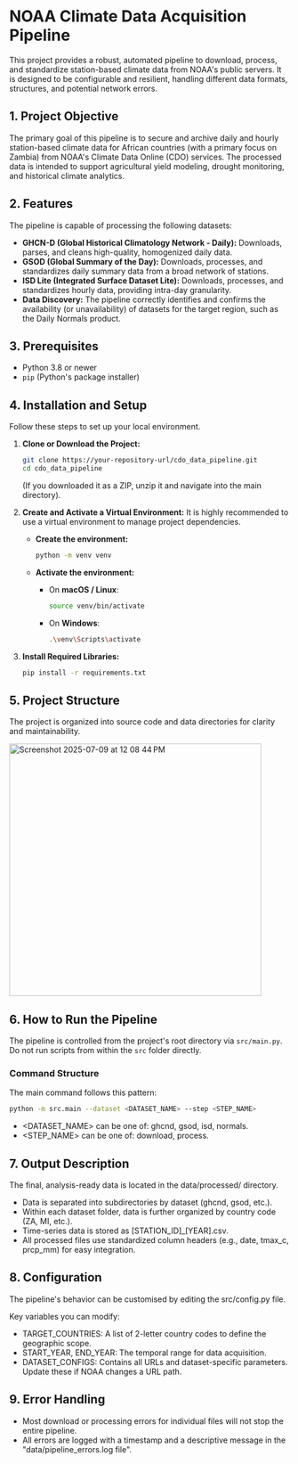 # NOAA Climate Data Acquisition Pipeline

This project provides a robust, automated pipeline to download, process, and standardize station-based climate data from NOAA's public servers. It is designed to be configurable and resilient, handling different data formats, structures, and potential network errors.

## 1. Project Objective

The primary goal of this pipeline is to secure and archive daily and hourly station-based climate data for African countries (with a primary focus on Zambia) from NOAA's Climate Data Online (CDO) services. The processed data is intended to support agricultural yield modeling, drought monitoring, and historical climate analytics.

## 2. Features

The pipeline is capable of processing the following datasets:

*   **GHCN-D (Global Historical Climatology Network - Daily):** Downloads, parses, and cleans high-quality, homogenized daily data.
*   **GSOD (Global Summary of the Day):** Downloads, processes, and standardizes daily summary data from a broad network of stations.
*   **ISD Lite (Integrated Surface Dataset Lite):** Downloads, processes, and standardizes hourly data, providing intra-day granularity.
*   **Data Discovery:** The pipeline correctly identifies and confirms the availability (or unavailability) of datasets for the target region, such as the Daily Normals product.

## 3. Prerequisites

*   Python 3.8 or newer
*   `pip` (Python's package installer)

## 4. Installation and Setup

Follow these steps to set up your local environment.

1.  **Clone or Download the Project:**
    ```bash
    git clone https://your-repository-url/cdo_data_pipeline.git
    cd cdo_data_pipeline
    ```
    (If you downloaded it as a ZIP, unzip it and navigate into the main directory).

2.  **Create and Activate a Virtual Environment:** It is highly recommended to use a virtual environment to manage project dependencies.

    *   **Create the environment:**
        ```bash
        python -m venv venv
        ```

    *   **Activate the environment:**
        *   On **macOS / Linux**:
            ```bash
            source venv/bin/activate
            ```
        *   On **Windows**:
            ```bash
            .\venv\Scripts\activate
            ```

3.  **Install Required Libraries:**
    ```bash
    pip install -r requirements.txt
    ```

## 5. Project Structure

The project is organized into source code and data directories for clarity and maintainability.

<img width="453" alt="Screenshot 2025-07-09 at 12 08 44 PM" src="https://github.com/user-attachments/assets/bc2f3312-e407-4fab-a914-711199a0b9f4" />


## 6. How to Run the Pipeline

The pipeline is controlled from the project's root directory via `src/main.py`. Do not run scripts from within the `src` folder directly.

### Command Structure

The main command follows this pattern:

```bash
python -m src.main --dataset <DATASET_NAME> --step <STEP_NAME>
```
* \<DATASET_NAME> can be one of: ghcnd, gsod, isd, normals.
* \<STEP_NAME> can be one of: download, process.

## 7. Output Description

The final, analysis-ready data is located in the data/processed/ directory.
* Data is separated into subdirectories by dataset (ghcnd, gsod, etc.).
* Within each dataset folder, data is further organized by country code (ZA, MI, etc.).
* Time-series data is stored as [STATION_ID]_[YEAR].csv.
* All processed files use standardized column headers (e.g., date, tmax_c, prcp_mm) for easy integration.

## 8. Configuration

The pipeline's behavior can be customised by editing the src/config.py file.

Key variables you can modify:

* TARGET_COUNTRIES: A list of 2-letter country codes to define the geographic scope.
* START_YEAR, END_YEAR: The temporal range for data acquisition.
* DATASET_CONFIGS: Contains all URLs and dataset-specific parameters. Update these if NOAA changes a URL path.

## 9. Error Handling

* Most download or processing errors for individual files will not stop the entire pipeline.
* All errors are logged with a timestamp and a descriptive message in the "data/pipeline_errors.log file".
